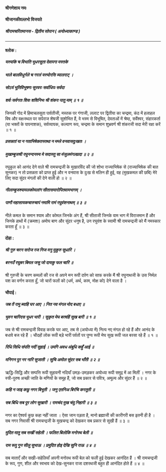 #### श्रीगणेशाय नमः
#### श्रीजानकीवल्लभो विजयते

##### श्रीरामचरितमानस - द्वितीय सोपान ( अयोध्याकाण्ड )

---

#### श्लोक :

##### यस्यांके च विभाति भूधरसुता देवापगा मस्तके
##### भाले बालविधुर्गले च गरलं यस्योरसि व्यालराट् ।
##### सोऽयं भूतिविभूषणः सुरवरः सर्वाधिपः सर्वदा
##### शर्वः सर्वगतः शिवः शशिनिभः श्री शंकरः पातु माम् ॥ १ ॥

जिनकी गोद में हिमाचलसुता पार्वतीजी, मस्तक पर गंगाजी, ललाट पर द्वितीया का चन्द्रमा, कंठ में हलाहल विष और वक्षःस्थल पर सर्पराज शेषजी सुशोभित हैं, वे भस्म से विभूषित, देवताओं में श्रेष्ठ, सर्वेश्वर, संहारकर्ता (या भक्तों के पापनाशक), सर्वव्यापक, कल्याण रूप, चन्द्रमा के समान शुभ्रवर्ण श्री शंकरजी सदा मेरी रक्षा करें ॥ १ ॥

##### प्रसन्नतां या न गताभिषेकतस्तथा न मम्ले वनवासदुःखतः ।
##### मुखाम्बुजश्री रघुनन्दनस्य मे सदास्तु सा मंजुलमंगलप्रदा ॥ २ ॥

रघुकुल को आनंद देने वाले श्री रामचन्द्रजी के मुखारविंद की जो शोभा राज्याभिषेक से (राज्याभिषेक की बात सुनकर) न तो प्रसन्नता को प्राप्त हुई और न वनवास के दुःख से मलिन ही हुई, वह (मुखकमल की छबि) मेरे लिए सदा सुंदर मंगलों की देने वाली हो ॥ २ ॥

##### नीलाम्बुजश्यामलकोमलांग सीतासमारोपितवामभागम् ।
##### पाणौ महासायकचारुचापं नमामि रामं रघुवंशनाथम् ॥ ३ ॥

नीले कमल के समान श्याम और कोमल जिनके अंग हैं, श्री सीताजी जिनके वाम भाग में विराजमान हैं और जिनके हाथों में (क्रमशः) अमोघ बाण और सुंदर धनुष है, उन रघुवंश के स्वामी श्री रामचन्द्रजी को मैं नमस्कार करता हूँ ॥ ३ ॥

#### दोहा :

##### श्री गुरु चरन सरोज रज निज मनु मुकुरु सुधारि ।
##### बरनउँ रघुबर बिमल जसु जो दायकु फल चारि ॥

श्री गुरुजी के चरण कमलों की रज से अपने मन रूपी दर्पण को साफ करके मैं श्री रघुनाथजी के उस निर्मल यश का वर्णन करता हूँ, जो चारों फलों को (धर्म, अर्थ, काम, मोक्ष को) देने वाला है ।

#### चौपाई :

##### जब तें रामु ब्याहि घर आए । नित नव मंगल मोद बधाए ॥
##### भुवन चारिदस भूधर भारी । सुकृत मेघ बरषहिं सुख बारी ॥ १ ॥

जब से श्री रामचन्द्रजी विवाह करके घर आए, तब से (अयोध्या में) नित्य नए मंगल हो रहे हैं और आनंद के बधावे बज रहे हैं । चौदहों लोक रूपी बड़े भारी पर्वतों पर पुण्य रूपी मेघ सुख रूपी जल बरसा रहे हैं ॥ १ ॥

##### रिधि सिधि संपति नदीं सुहाई । उमगि अवध अंबुधि कहुँ आई ॥
##### मनिगन पुर नर नारि सुजाती । सुचि अमोल सुंदर सब भाँती ॥ २ ॥

ऋद्धि-सिद्धि और सम्पत्ति रूपी सुहावनी नदियाँ उमड़-उमड़कर अयोध्या रूपी समुद्र में आ मिलीं । नगर के स्त्री-पुरुष अच्छी जाति के मणियों के समूह हैं, जो सब प्रकार से पवित्र, अमूल्य और सुंदर हैं ॥ २ ॥

##### कहि न जाइ कछु नगर बिभूती । जनु एतनिअ बिरंचि करतूती ॥
##### सब बिधि सब पुर लोग सुखारी । रामचंद मुख चंदु निहारी ॥ ३ ॥

नगर का ऐश्वर्य कुछ कहा नहीं जाता । ऐसा जान पड़ता है, मानो ब्रह्माजी की कारीगरी बस इतनी ही है । सब नगर निवासी श्री रामचन्द्रजी के मुखचन्द्र को देखकर सब प्रकार से सुखी हैं ॥ ३ ॥

##### मुदित मातु सब सखीं सहेली । फलित बिलोकि मनोरथ बेली ॥
##### राम रूपु गुन सीलु सुभाऊ । प्रमुदित होइ देखि सुनि राऊ ॥ ४ ॥

सब माताएँ और सखी-सहेलियाँ अपनी मनोरथ रूपी बेल को फली हुई देखकर आनंदित हैं । श्री रामचन्द्रजी के रूप, गुण, शील और स्वभाव को देख-सुनकर राजा दशरथजी बहुत ही आनंदित होते हैं ॥ ४ ॥